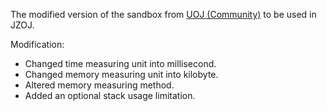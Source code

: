The modified version of the sandbox from [UOJ (Community)](https://github.com/UniversalOJ/UOJ-System) to be used in JZOJ.

Modification:
- Changed time measuring unit into millisecond.
- Changed memory measuring unit into kilobyte.
- Altered memory measuring method.
- Added an optional stack usage limitation.
